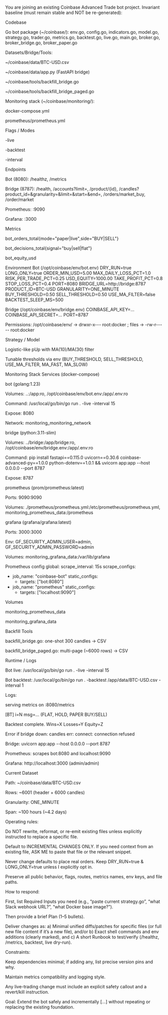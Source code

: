 You are joining an existing Coinbase Advanced Trade bot project.
Invariant baseline (must remain stable and NOT be re-generated):

Codebase

Go bot package (~/coinbase/):
env.go, config.go, indicators.go, model.go, strategy.go, trader.go, metrics.go, backtest.go, live.go, main.go, broker.go, broker_bridge.go, broker_paper.go

Datasets/Bridge/Tools:

~/coinbase/data/BTC-USD.csv

~/coinbase/data/app.py (FastAPI bridge)

~/coinbase/tools/backfill_bridge.go

~/coinbase/tools/backfill_bridge_paged.go

Monitoring stack (~/coinbase/monitoring/):

docker-compose.yml

prometheus/prometheus.yml

Flags / Modes

-live

-backtest <csv>

-interval <seconds>

Endpoints

Bot (8080): /healthz, /metrics

Bridge (8787): /health, /accounts?limit=, /product/{id}, /candles?product_id=&granularity=&limit=&start=&end=, /orders/market_buy, /order/market

Prometheus: :9090

Grafana: :3000

Metrics

bot_orders_total{mode="paper|live",side="BUY|SELL"}

bot_decisions_total{signal="buy|sell|flat"}

bot_equity_usd

Environment
Bot (/opt/coinbase/env/bot.env)
DRY_RUN=true
LONG_ONLY=true
ORDER_MIN_USD=5.00
MAX_DAILY_LOSS_PCT=1.0
RISK_PER_TRADE_PCT=0.25
USD_EQUITY=1000.00
TAKE_PROFIT_PCT=0.8
STOP_LOSS_PCT=0.4
PORT=8080
BRIDGE_URL=http://bridge:8787
PRODUCT_ID=BTC-USD
GRANULARITY=ONE_MINUTE
BUY_THRESHOLD=0.50
SELL_THRESHOLD=0.50
USE_MA_FILTER=false
BACKTEST_SLEEP_MS=500

Bridge (/opt/coinbase/env/bridge.env)
COINBASE_API_KEY=...
COINBASE_API_SECRET=...
PORT=8787


Permissions: /opt/coinbase/env/ → drwxr-x--- root:docker ; files → -rw-r----- root:docker

Strategy / Model

Logistic-like pUp with MA(10)/MA(30) filter

Tunable thresholds via env (BUY_THRESHOLD, SELL_THRESHOLD, USE_MA_FILTER, MA_FAST, MA_SLOW)

Monitoring Stack
Services (docker-compose)

bot (golang:1.23)

Volumes: ..:/app:ro, /opt/coinbase/env/bot.env:/app/.env:ro

Command: /usr/local/go/bin/go run . -live -interval 15

Expose: 8080

Network: monitoring_monitoring_network

bridge (python:3.11-slim)

Volumes: ../bridge:/app/bridge:ro, /opt/coinbase/env/bridge.env:/app/.env:ro

Command: pip install fastapi==0.115.0 uvicorn==0.30.6 coinbase-advanced-py==1.0.0 python-dotenv==1.0.1 && uvicorn app:app --host 0.0.0.0 --port 8787

Expose: 8787

prometheus (prom/prometheus:latest)

Ports: 9090:9090

Volumes: ./prometheus/prometheus.yml:/etc/prometheus/prometheus.yml, monitoring_prometheus_data:/prometheus

grafana (grafana/grafana:latest)

Ports: 3000:3000

Env: GF_SECURITY_ADMIN_USER=admin, GF_SECURITY_ADMIN_PASSWORD=admin

Volumes: monitoring_grafana_data:/var/lib/grafana

Prometheus config
global:
  scrape_interval: 15s
scrape_configs:
  - job_name: "coinbase-bot"
    static_configs:
      - targets: ["bot:8080"]
  - job_name: "prometheus"
    static_configs:
      - targets: ["localhost:9090"]

Volumes

monitoring_prometheus_data

monitoring_grafana_data

Backfill Tools

backfill_bridge.go: one-shot 300 candles → CSV

backfill_bridge_paged.go: multi-page (~6000 rows) → CSV

Runtime / Logs

Bot live: /usr/local/go/bin/go run . -live -interval 15

Bot backtest: /usr/local/go/bin/go run . -backtest /app/data/BTC-USD.csv -interval 1

Logs:

serving metrics on :8080/metrics

[BT] i=N msg=... (FLAT, HOLD, PAPER BUY/SELL)

Backtest complete. Wins=X Losses=Y Equity=Z

Error if bridge down: candles err: connect: connection refused

Bridge: uvicorn app:app --host 0.0.0.0 --port 8787

Prometheus: scrapes bot:8080 and localhost:9090

Grafana: http://localhost:3000 (admin/admin)

Current Dataset

Path: ~/coinbase/data/BTC-USD.csv

Rows: ~6001 (header + 6000 candles)

Granularity: ONE_MINUTE

Span: ~100 hours (~4.2 days)

Operating rules:

Do NOT rewrite, reformat, or re-emit existing files unless explicitly instructed to replace a specific file.

Default to INCREMENTAL CHANGES ONLY. If you need context from an existing file, ASK ME to paste that file or the relevant snippet.

Never change defaults to place real orders. Keep DRY_RUN=true & LONG_ONLY=true unless I explicitly opt in.

Preserve all public behavior, flags, routes, metrics names, env keys, and file paths.

How to respond:

First, list Required Inputs you need (e.g., “paste current strategy.go”, “what Slack webhook URL?”, “what Docker base image?”).

Then provide a brief Plan (1–5 bullets).

Deliver changes as:
a) Minimal unified diffs/patches for specific files (or full new file content if it’s a new file), and/or
b) Exact shell commands and env additions (clearly marked), and
c) A short Runbook to test/verify (/healthz, /metrics, backtest, live dry-run).

Constraints:

Keep dependencies minimal; if adding any, list precise version pins and why.

Maintain metrics compatibility and logging style.

Any live-trading change must include an explicit safety callout and a revert/kill instruction.

Goal: Extend the bot safely and incrementally [...] without repeating or replacing the existing foundation.